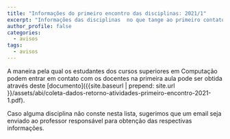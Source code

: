 ```yaml
---
title: "Informações do primeiro encontro das disciplinas: 2021/1" 
excerpt: "Informações das disciplinas  no que tange ao primeiro contato com as turmas."
author_profile: false
categories:
  - avisos
tags:
  - avisos
---
```


A maneira pela qual os estudantes dos cursos superiores em Computação podem entrar em contato com os docentes na primeira  aula pode ser obtida através deste [documento]({{site.baseurl | prepend: site.url }}/assets/abi/coleta-dados-retorno-atividades-primeiro-encontro-2021-1.pdf).

Caso alguma disciplina não conste nesta lista, sugerimos que um email seja enviado ao professor responsável para obtenção das respectivas informações.